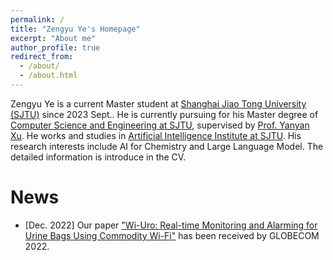 ```yaml
---
permalink: /
title: "Zengyu Ye's Homepage"
excerpt: "About me"
author_profile: true
redirect_from: 
  - /about/
  - /about.html
---
```


Zengyu Ye is a current Master student at [Shanghai Jiao Tong University (SJTU)](https://www.sjtu.edu.cn) since 2023 Sept.. He is currently pursuing for his Master degree of [Computer Science and Engineering at SJTU](https://www.cs.sjtu.edu.cn), supervised by [Prof. Yanyan Xu](http://humnetlab.berkeley.edu/~yxu/). He works and studies in [Artificial Intelligence Institute at SJTU](https://ai.sjtu.edu.cn/). His research interests include AI for Chemistry and Large Language Model. The detailed information is introduce in the CV.

News
======
- \[Dec. 2022\] Our paper ["Wi-Uro: Real-time Monitoring and Alarming for Urine Bags Using Commodity Wi-Fi"](https://ieeexplore.ieee.org/document/10000706) has been received by GLOBECOM 2022.
